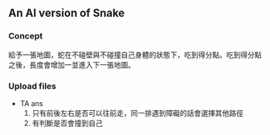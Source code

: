 
## An AI version of Snake
### Concept
給予一張地圖，蛇在不碰壁與不碰撞自己身體的狀態下，吃到得分點。吃到得分點之後，長度會增加一並進入下一張地圖。
### Upload files
* TA ans 
    1. 只有前後左右是否可以往前走，同一排遇到障礙的話會選擇其他路徑
    2. 有判斷是否會撞到自己
